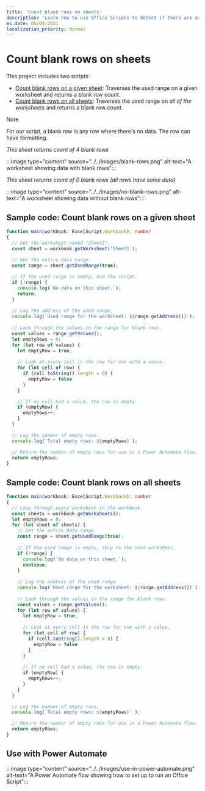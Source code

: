 ```yaml
---
title: 'Count blank rows on sheets'
description: 'Learn how to use Office Scripts to detect if there are any blank rows instead of data in worksheets and then report the blank row count to be used in a Power Automate flow.'
ms.date: 05/04/2021
localization_priority: Normal
---
```


# Count blank rows on sheets

This project includes two scripts:

* [Count blank rows on a given sheet](#sample-code-count-blank-rows-on-a-given-sheet): Traverses the used range on a given worksheet and returns a blank row count.
* [Count blank rows on all sheets](#sample-code-count-blank-rows-on-all-sheets): Traverses the used range on _all of the worksheets_ and returns a blank row count.

> [!NOTE]
> For our script, a blank row is any row where there's no data. The row can have formatting.

_This sheet returns count of 4 blank rows_

:::image type="content" source="../../images/blank-rows.png" alt-text="A worksheet showing data with blank rows":::

_This sheet returns count of 0 blank rows (all rows have some data)_

:::image type="content" source="../../images/no-blank-rows.png" alt-text="A worksheet showing data without blank rows":::

## Sample code: Count blank rows on a given sheet

```TypeScript
function main(workbook: ExcelScript.Workbook): number
{
  // Get the worksheet named "Sheet1".
  const sheet = workbook.getWorksheet('Sheet1'); 
  
  // Get the entire data range.
  const range = sheet.getUsedRange(true);

  // If the used range is empty, end the script.
  if (!range) {
    console.log(`No data on this sheet.`);
    return;
  }
  
  // Log the address of the used range.
  console.log(`Used range for the worksheet: ${range.getAddress()}`);
    
  // Look through the values in the range for blank rows.
  const values = range.getValues();
  let emptyRows = 0;
  for (let row of values) {
    let emptyRow = true;
    
    // Look at every cell in the row for one with a value.
    for (let cell of row) {
      if (cell.toString().length > 0) {
        emptyRow = false
      }
    }

    // If no cell had a value, the row is empty.
    if (emptyRow) {
      emptyRows++;
    }
  }

  // Log the number of empty rows.
  console.log(`Total empty rows: ${emptyRows}`);

  // Return the number of empty rows for use in a Power Automate flow.
  return emptyRows;
}
```

## Sample code: Count blank rows on all sheets

```TypeScript
function main(workbook: ExcelScript.Workbook): number
{
  // Loop through every worksheet in the workbook.
  const sheets = workbook.getWorksheets();
  let emptyRows = 0;
  for (let sheet of sheets) {     
    // Get the entire data range.
    const range = sheet.getUsedRange(true);
  
    // If the used range is empty, skip to the next worksheet.
    if (!range) {
      console.log(`No data on this sheet.`);
      continue;
    }
    
    // Log the address of the used range.
    console.log(`Used range for the worksheet: ${range.getAddress()}`);
      
    // Look through the values in the range for blank rows.
    const values = range.getValues();
    for (let row of values) {
      let emptyRow = true;
      
      // Look at every cell in the row for one with a value.
      for (let cell of row) {
        if (cell.toString().length > 0) {
          emptyRow = false
        }
      }
  
      // If no cell had a value, the row is empty.
      if (emptyRow) {
        emptyRows++;
      }
    }
  }

  // Log the number of empty rows.
  console.log(`Total empty rows: ${emptyRows}` );

  // Return the number of empty rows for use in a Power Automate flow.
  return emptyRows;
}
```

## Use with Power Automate

:::image type="content" source="../../images/use-in-power-automate.png" alt-text="A Power Automate flow showing how to set up to run an Office Script":::
